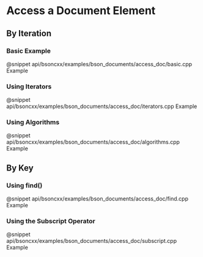 # Access a Document Element

## By Iteration

### Basic Example

@snippet api/bsoncxx/examples/bson_documents/access_doc/basic.cpp Example

### Using Iterators

@snippet api/bsoncxx/examples/bson_documents/access_doc/iterators.cpp Example

### Using Algorithms

@snippet api/bsoncxx/examples/bson_documents/access_doc/algorithms.cpp Example

## By Key

### Using find()

@snippet api/bsoncxx/examples/bson_documents/access_doc/find.cpp Example

### Using the Subscript Operator

@snippet api/bsoncxx/examples/bson_documents/access_doc/subscript.cpp Example
